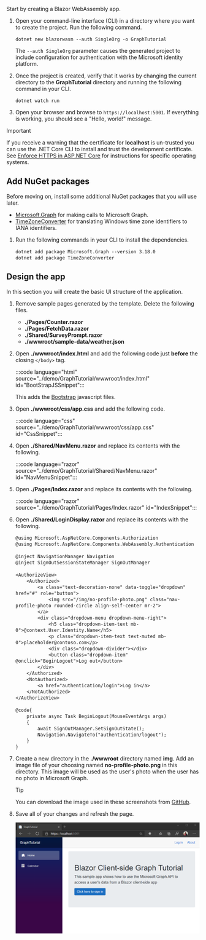 <!-- markdownlint-disable MD002 MD041 -->

Start by creating a Blazor WebAssembly app.

1. Open your command-line interface (CLI) in a directory where you want to create the project. Run the following command.

    ```Shell
    dotnet new blazorwasm --auth SingleOrg -o GraphTutorial
    ```

    The `--auth SingleOrg` parameter causes the generated project to include configuration for authentication with the Microsoft identity platform.

1. Once the project is created, verify that it works by changing the current directory to the **GraphTutorial** directory and running the following command in your CLI.

    ```Shell
    dotnet watch run
    ```

1. Open your browser and browse to `https://localhost:5001`. If everything is working, you should see a "Hello, world!" message.

> [!IMPORTANT]
> If you receive a warning that the certificate for **localhost** is un-trusted you can use the .NET Core CLI to install and trust the development certificate. See [Enforce HTTPS in ASP.NET Core](/aspnet/core/security/enforcing-ssl?view=aspnetcore-3.1) for instructions for specific operating systems.

## Add NuGet packages

Before moving on, install some additional NuGet packages that you will use later.

- [Microsoft.Graph](https://www.nuget.org/packages/Microsoft.Graph/) for making calls to Microsoft Graph.
- [TimeZoneConverter](https://github.com/mj1856/TimeZoneConverter) for translating Windows time zone identifiers to IANA identifiers.

1. Run the following commands in your CLI to install the dependencies.

    ```Shell
    dotnet add package Microsoft.Graph --version 3.18.0
    dotnet add package TimeZoneConverter
    ```

## Design the app

In this section you will create the basic UI structure of the application.

1. Remove sample pages generated by the template. Delete the following files.

    - **./Pages/Counter.razor**
    - **./Pages/FetchData.razor**
    - **./Shared/SurveyPrompt.razor**
    - **./wwwroot/sample-data/weather.json**

1. Open **./wwwroot/index.html** and add the following code just **before** the closing `</body>` tag.

    :::code language="html" source="../demo/GraphTutorial/wwwroot/index.html" id="BootStrapJSSnippet":::

    This adds the [Bootstrap](https://getbootstrap.com/docs/4.5/getting-started/introduction/) javascript files.

1. Open **./wwwroot/css/app.css** and add the following code.

    :::code language="css" source="../demo/GraphTutorial/wwwroot/css/app.css" id="CssSnippet":::

1. Open **./Shared/NavMenu.razor** and replace its contents with the following.

    :::code language="razor" source="../demo/GraphTutorial/Shared/NavMenu.razor" id="NavMenuSnippet":::

1. Open **./Pages/Index.razor** and replace its contents with the following.

    :::code language="razor" source="../demo/GraphTutorial/Pages/Index.razor" id="IndexSnippet":::

1. Open **./Shared/LoginDisplay.razor** and replace its contents with the following.

    ```razor
    @using Microsoft.AspNetCore.Components.Authorization
    @using Microsoft.AspNetCore.Components.WebAssembly.Authentication

    @inject NavigationManager Navigation
    @inject SignOutSessionStateManager SignOutManager

    <AuthorizeView>
        <Authorized>
            <a class="text-decoration-none" data-toggle="dropdown" href="#" role="button">
                <img src="/img/no-profile-photo.png" class="nav-profile-photo rounded-circle align-self-center mr-2">
            </a>
            <div class="dropdown-menu dropdown-menu-right">
                <h5 class="dropdown-item-text mb-0">@context.User.Identity.Name</h5>
                <p class="dropdown-item-text text-muted mb-0">placeholder@contoso.com</p>
                <div class="dropdown-divider"></div>
                <button class="dropdown-item" @onclick="BeginLogout">Log out</button>
            </div>
        </Authorized>
        <NotAuthorized>
            <a href="authentication/login">Log in</a>
        </NotAuthorized>
    </AuthorizeView>

    @code{
        private async Task BeginLogout(MouseEventArgs args)
        {
            await SignOutManager.SetSignOutState();
            Navigation.NavigateTo("authentication/logout");
        }
    }
    ```

1. Create a new directory in the **./wwwroot** directory named **img**. Add an image file of your choosing named **no-profile-photo.png** in this directory. This image will be used as the user's photo when the user has no photo in Microsoft Graph.

    > [!TIP]
    > You can download the image used in these screenshots from [GitHub](https://github.com/microsoftgraph/msgraph-training-blazor-clientside/blob/master/demo/GraphTutorial/wwwroot/img/no-profile-photo.png).

1. Save all of your changes and refresh the page.

    ![A screenshot of the redesigned home page](./images/create-app-01.png)
